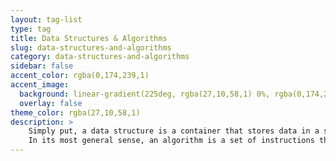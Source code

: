 ```yaml
---
layout: tag-list
type: tag
title: Data Structures & Algorithms
slug: data-structures-and-algorithms
category: data-structures-and-algorithms
sidebar: false
accent_color: rgba(0,174,239,1)
accent_image:
  background: linear-gradient(225deg, rgba(27,10,58,1) 0%, rgba(0,174,239,1) 80%)
  overlay: false
theme_color: rgba(27,10,58,1)
description: >
    Simply put, a data structure is a container that stores data in a specific layout. This "placement" allows a data structure to be efficient in some operations but inefficient in others. Your goal is to understand data structures so that you can choose the data structures that are best for the problem at hand. 
    In its most general sense, an algorithm is a set of instructions that tells the computer how to turn a set of facts about the world into useful information. Facts are data and useful information is knowledge for people, instructions to machines, or input for another algorithm. There are many common examples of algorithms, from sorting numbers to finding a route through a map to displaying information on a screen.
---
```


